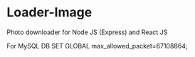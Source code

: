 # Loader-Image
Photo downloader for Node JS (Express) and React JS

For MySQL DB
SET GLOBAL max_allowed_packet=67108864;
